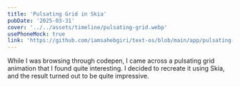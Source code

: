 ```yaml
---
title: 'Pulsating Grid in Skia'
pubDate: '2025-03-31'
cover: '../../assets/timeline/pulsating-grid.webp'
usePhoneMock: true
link: 'https://github.com/iamsahebgiri/text-os/blob/main/app/pulsating-grid.tsx'
---
```


While I was browsing through codepen, I came across a pulsating grid animation that I found quite interesting. I decided to recreate it using Skia, and the result turned out to be quite impressive.

